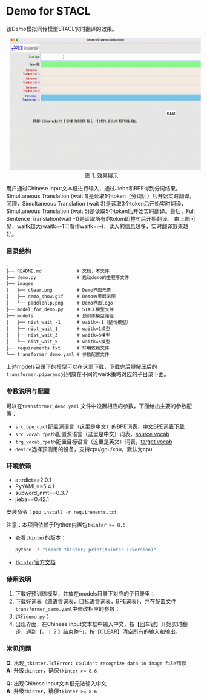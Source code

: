 # Demo for STACL

该Demo模拟同传模型STACL实时翻译的效果。
<p align="center">
<img src="images/demo_show.gif" height=350 hspace='10'/> <br />
图 1. 效果展示
</p>
用户通过Chinese input文本框进行输入，通过Jieba和BPE得到分词结果。Simultaneous Translation (wait 1)是读取1个token（分词后）后开始实时翻译，同理，Simultaneous Translation (wait 3)是读取3个token后开始实时翻译，Simultaneous Translation (wait 5)是读取5个token后开始实时翻译。最后，Full Sentence Translation(wait -1)是读取所有的token即整句后开始翻译。
由上图可见，waitk越大(waitk=-1可看作waitk=∞)，读入的信息越多，实时翻译效果越好。

### 目录结构

```text
.
├── README.md             # 文档，本文件
├── demo.py               # 启动demo的主程序文件
├── images  
│   ├── clear.png         # Demo界面元素
│   ├── demo_show.gif     # Demo效果展示图
│   └── paddlenlp.png     # Demo界面logo
├── model_for_demo.py     # STACL模型文件
├── models                # 预训练模型路径
│   ├── nist_wait_-1      # waitk=-1（整句模型）
│   ├── nist_wait_1       # waitk=1模型
│   ├── nist_wait_3       # waitk=3模型
│   └── nist_wait_5       # waitk=5模型
├── requirements.txt      # 环境依赖文件
└── transformer_demo.yaml # 参数配置文件
```

上述models目录下的模型可以在这里[下载](https://github.com/PaddlePaddle/PaddleNLP/blob/develop/examples/simultaneous_translation/stacl/README.md#%E6%A8%A1%E5%9E%8B%E4%B8%8B%E8%BD%BD%E6%9B%B4%E6%96%B0%E4%B8%AD)，下载完后将解压后的`transformer.pdparams`分别放在不同的waitk策略对应的子目录下面。

### 参数说明与配置

可以在`transformer_demo.yaml` 文件中设置相应的参数，下面给出主要的参数配置：

- `src_bpe_dict`配置源语言（这里是中文）的BPE词表，[中文BPE词表下载](https://paddlenlp.bj.bcebos.com/models/stacl/2M.zh2en.dict4bpe.zh)
- `src_vocab_fpath`配置源语言（这里是中文）词表，[source vocab](https://paddlenlp.bj.bcebos.com/models/stacl/nist.20k.zh.vocab)
- `trg_vocab_fpath`配置目标语言（这里是英文）词表，[target vocab](https://paddlenlp.bj.bcebos.com/models/stacl/nist.10k.en.vocab)
- `device`选择预测用的设备，支持cpu/gpu/xpu，默认为cpu

### 环境依赖
- attrdict==2.0.1
- PyYAML==5.4.1
- subword_nmt==0.3.7
- jieba==0.42.1

安装命令：`pip install -r requirements.txt`

注意：本项目依赖于Python内置包`tkinter >= 8.6`
- 查看`tkinter`的版本：
    ```python
    python -c "import tkinter; print(tkinter.TkVersion)"
- [`tkinter`官方文档](https://tkdocs.com/tutorial/index.html)

### 使用说明

1. 下载好预训练模型，并放在models目录下对应的子目录里；
2. 下载好词表（源语言词表，目标语言词表，BPE词表），并在配置文件`transformer_demo.yaml`中修改相应的参数；
3. 运行`demo.py`；
4. 出现界面，在Chinese input文本框中输入中文，按【回车键】开始实时翻译，遇到【。！？】结束整句，按【CLEAR】清空所有的输入和输出。

### 常见问题
**Q:** 出现`_tkinter.TclError: couldn't recognize data in image file`错误  
**A:** 升级`tkinter`，确保`tkinter >= 8.6`  

**Q:** 出现Chinese input文本框无法输入中文  
**A:** 升级`tkinter`，确保`tkinter >= 8.6`  
